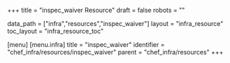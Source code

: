 +++
title = "inspec_waiver Resource"
draft = false
robots = ""

data_path = ["infra","resources","inspec_waiver"]
layout = "infra_resource"
toc_layout = "infra_resource_toc"

[menu]
  [menu.infra]
    title = "inspec_waiver"
    identifier = "chef_infra/resources/inspec_waiver"
    parent = "chef_infra/resources"
+++

<!-- The contents of this page are automatically generated from the inspec_waiver.yaml file in the data/infra/resources directory. -->
<!-- To suggest a change, edit the https://github.com/chef/chef/blob/main/lib/chef/resource/inspec_waiver.rb file and submit a pull request to the https://github.com/chef/chef repository. -->
<!-- markdownlint-disable-file -->
